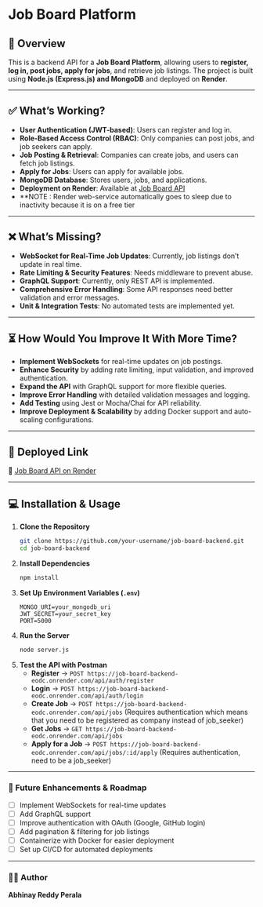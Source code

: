 # Job Board Platform

## 🚀 Overview
This is a backend API for a **Job Board Platform**, allowing users to **register, log in, post jobs, apply for jobs**, and retrieve job listings. The project is built using **Node.js (Express.js) and MongoDB** and deployed on **Render**.

---

## ✅ What’s Working?
- **User Authentication (JWT-based)**: Users can register and log in.
- **Role-Based Access Control (RBAC)**: Only companies can post jobs, and job seekers can apply.
- **Job Posting & Retrieval**: Companies can create jobs, and users can fetch job listings.
- **Apply for Jobs**: Users can apply for available jobs.
- **MongoDB Database**: Stores users, jobs, and applications.
- **Deployment on Render**: Available at [Job Board API](https://job-board-backend-eodc.onrender.com)
- **NOTE : Render web-service automatically goes to sleep due to inactivity because it is on a free tier
---

## ❌ What’s Missing?
- **WebSocket for Real-Time Job Updates**: Currently, job listings don’t update in real time.
- **Rate Limiting & Security Features**: Needs middleware to prevent abuse.
- **GraphQL Support**: Currently, only REST API is implemented.
- **Comprehensive Error Handling**: Some API responses need better validation and error messages.
- **Unit & Integration Tests**: No automated tests are implemented yet.

---

## ⏳ How Would You Improve It With More Time?
- **Implement WebSockets** for real-time updates on job postings.
- **Enhance Security** by adding rate limiting, input validation, and improved authentication.
- **Expand the API** with GraphQL support for more flexible queries.
- **Improve Error Handling** with detailed validation messages and logging.
- **Add Testing** using Jest or Mocha/Chai for API reliability.
- **Improve Deployment & Scalability** by adding Docker support and auto-scaling configurations.

---

## 📌 Deployed Link
🔗 [Job Board API on Render](https://job-board-backend-eodc.onrender.com)

---

## 💻 Installation & Usage
1. **Clone the Repository**
   ```bash
   git clone https://github.com/your-username/job-board-backend.git
   cd job-board-backend
   ```
2. **Install Dependencies**
   ```bash
   npm install
   ```
3. **Set Up Environment Variables (`.env`)**
   ```env
   MONGO_URI=your_mongodb_uri
   JWT_SECRET=your_secret_key
   PORT=5000
   ```
4. **Run the Server**
   ```bash
   node server.js
   ```
5. **Test the API with Postman**
   - **Register** → `POST https://job-board-backend-eodc.onrender.com/api/auth/register`
   - **Login** → `POST https://job-board-backend-eodc.onrender.com/api/auth/login`
   - **Create Job** → `POST https://job-board-backend-eodc.onrender.com/api/jobs` (Requires authentication which means that you need to be registered as company instead of job_seeker)
   - **Get Jobs** → `GET https://job-board-backend-eodc.onrender.com/api/jobs`
   - **Apply for a Job** → `POST https://job-board-backend-eodc.onrender.com/api/jobs/:id/apply` (Requires authentication, need to be a job_seeker)

---

### 🚀 Future Enhancements & Roadmap
- [ ] Implement WebSockets for real-time updates
- [ ] Add GraphQL support
- [ ] Improve authentication with OAuth (Google, GitHub login)
- [ ] Add pagination & filtering for job listings
- [ ] Containerize with Docker for easier deployment
- [ ] Set up CI/CD for automated deployments

---

### 👨‍💻 Author
**Abhinay Reddy Perala**  


